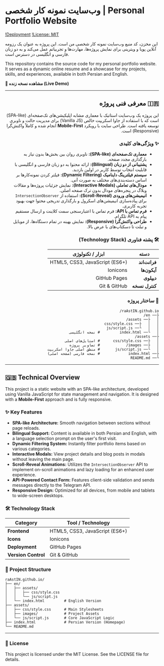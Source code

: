 # وب‌سایت نمونه کار شخصی | Personal Portfolio Website

[!Deployment](https://github.com/raAstIN/raAstIN.github.io/deployments/activity_log?environment=github-pages)
[!License: MIT](https://opensource.org/licenses/MIT)

این مخزن، کد منبع وب‌سایت نمونه کار شخصی من است. این پروژه به عنوان یک رزومه آنلاین پویا و ویترینی برای نمایش پروژه‌ها، مهارت‌ها و تجربیاتم عمل می‌کند و به دو زبان فارسی و انگلیسی در دسترس است.

This repository contains the source code for my personal portfolio website. It serves as a dynamic online resume and a showcase for my projects, skills, and experiences, available in both Persian and English.

**🚀 مشاهده نسخه زنده (Live Demo)**

---

<div dir="rtl">

## 🇮🇷 معرفی فنی پروژه

این پروژه یک وب‌سایت استاتیک با معماری مشابه اپلیکیشن‌های تک‌صفحه‌ای (SPA-like) است که با استفاده از جاوا اسکریپت خالص (Vanilla JS) برای مدیریت حالت و ناوبری توسعه یافته است. طراحی سایت با رویکرد **Mobile-First** انجام شده و کاملاً واکنش‌گرا (Responsive) است.

### ✨ ویژگی‌های کلیدی

- **معماری تک‌صفحه‌ای (SPA-like):** ناوبری روان بین بخش‌ها بدون نیاز به بارگذاری مجدد صفحه.
- **پشتیبانی از دو زبان (Bilingual):** ارائه محتوا به دو زبان فارسی و انگلیسی با قابلیت انتخاب توسط کاربر در اولین بازدید.
- **سیستم فیلترینگ داینامیک (Dynamic Filtering):** فیلتر کردن نمونه‌کارها بر اساس دسته‌بندی‌های مختلف به صورت آنی.
- **مودال‌های تعاملی (Interactive Modals):** نمایش جزئیات پروژه‌ها و مقالات وبلاگ در پنجره‌های مودال بدون ترک صفحه اصلی.
- **انیمیشن‌های ورودی (Scroll-Reveal):** استفاده از `IntersectionObserver` برای پیاده‌سازی انیمیشن‌های اسکرول و بارگذاری تدریجی محتوا جهت بهبود تجربه کاربری.
- **فرم تماس با API:** فرم تماس با اعتبارسنجی سمت کلاینت و ارسال مستقیم پیام به API تلگرام.
- **طراحی واکنش‌گرا (Responsive):** نمایش بهینه در تمام دستگاه‌ها، از موبایل و تبلت تا دسکتاپ‌های با عرض بالا.

### 🛠️ پشته فناوری (Technology Stack)

| دسته          | ابزار / تکنولوژی                               |
|---------------|-------------------------------------------------|
| **فرانت‌اند**    | HTML5, CSS3, JavaScript (ES6+)                  |
| **آیکون‌ها**      | Ionicons           |
| **دیپلوی**      | GitHub Pages       |
| **کنترل نسخه** | Git & GitHub                                    |

### 📂 ساختار پروژه

```
raAstIN.github.io/
├── en/
│   ├── assets/
│   │   ├── css/style.css
│   │   └── js/script.js
│   └── index.html         # نسخه انگلیسی
├── assets/
│   ├── css/style.css      # استایل‌های اصلی
│   ├── images/            # تصاویر پروژه
│   └── js/script.js       # منطق اصلی جاوا اسکریپت
├── index.html             # نسخه فارسی (صفحه اصلی)
└── README.md
```

</div>

---

<div dir="ltr">

## 🇬🇧 Technical Overview

This project is a static website with an SPA-like architecture, developed using Vanilla JavaScript for state management and navigation. It is designed with a **Mobile-First** approach and is fully responsive.

### ✨ Key Features

- **SPA-like Architecture:** Smooth navigation between sections without page reloads.
- **Bilingual Support:** Content is available in both Persian and English, with a language selection prompt on the user's first visit.
- **Dynamic Filtering System:** Instantly filter portfolio items based on various categories.
- **Interactive Modals:** View project details and blog posts in modals without leaving the main page.
- **Scroll-Reveal Animations:** Utilizes the `IntersectionObserver` API to implement on-scroll animations and lazy loading for an enhanced user experience.
- **API-Powered Contact Form:** Features client-side validation and sends messages directly to the Telegram API.
- **Responsive Design:** Optimized for all devices, from mobile and tablets to wide-screen desktops.

### 🛠️ Technology Stack

| Category      | Tool / Technology                               |
|---------------|-------------------------------------------------|
| **Frontend**    | HTML5, CSS3, JavaScript (ES6+)                  |
| **Icons**       | Ionicons           |
| **Deployment**  | GitHub Pages       |
| **Version Control** | Git & GitHub                                    |

### 📂 Project Structure

```
raAstIN.github.io/
├── en/
│   ├── assets/
│   │   ├── css/style.css
│   │   └── js/script.js
│   └── index.html         # English Version
├── assets/
│   ├── css/style.css      # Main Stylesheets
│   ├── images/            # Project Assets
│   └── js/script.js       # Core JavaScript Logic
├── index.html             # Persian Version (Homepage)
└── README.md
```

</div>

---

### 📄 License

This project is licensed under the MIT License. See the LICENSE file for details.